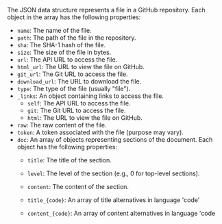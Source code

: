 The JSON data structure represents a file in a GitHub repository. Each object in the array has the following properties:

- `name`: The name of the file.
- `path`: The path of the file in the repository.
- `sha`: The SHA-1 hash of the file.
- `size`: The size of the file in bytes.
- `url`: The API URL to access the file.
- `html_url`: The URL to view the file on GitHub.
- `git_url`: The Git URL to access the file.
- `download_url`: The URL to download the file.
- `type`: The type of the file (usually "file").
- `_links`: An object containing links to access the file.
  - `self`: The API URL to access the file.
  - `git`: The Git URL to access the file.
  - `html`: The URL to view the file on GitHub.
- `raw`: The raw content of the file.
- `token`: A token associated with the file (purpose may vary).
- `doc`: An array of objects representing sections of the document. Each object has the following properties:
  - `title`: The title of the section.
  - `level`: The level of the section (e.g., 0 for top-level sections).
  - `content`: The content of the section.

  - `title_{code}`: An array of title alternatives in language 'code'
  - `content_{code}`: An array of content alternatives in language 'code